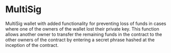 # MultiSig

MultiSig wallet with added functionality for preventing loss of funds in cases where one of the owners of the wallet lost their private key. This function allows another owner to transfer the remaining funds in the contract to the other owners of the contract by entering a secret phrase hashed at the inception of the contract. 


